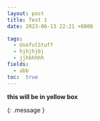 ```yaml
---
layout: post
title: Test 1
date: 2023-06-13 22:21 +0800

tags: 
  - UsefulStuff 
  - hjhjhjbj
  - jjhkhhhh
fields: 
  - abb
toc:  true
---
```


**this will be in yellow box**

{: .message }
